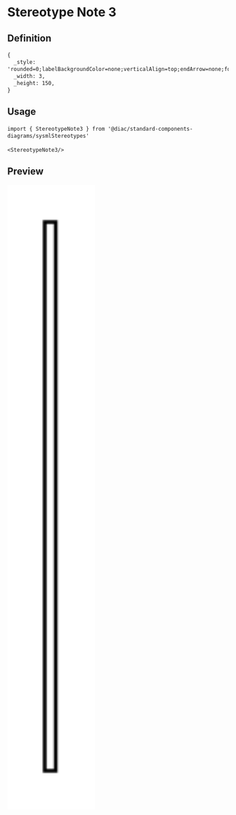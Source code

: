 # Stereotype Note 3

## Definition

```
{
  _style: 'rounded=0;labelBackgroundColor=none;verticalAlign=top;endArrow=none;fontStyle=1;html=1;',
  _width: 3,
  _height: 150,
}
```

## Usage

```
import { StereotypeNote3 } from '@diac/standard-components-diagrams/sysmlStereotypes'

<StereotypeNote3/>
```

## Preview

<img src="./stereotype-note-3.png" width="200"/>

